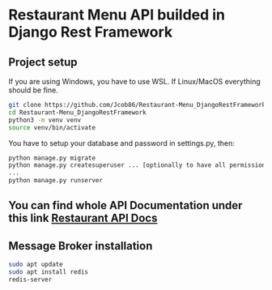 # Restaurant Menu API builded in Django Rest Framework

## Project setup

If you are using Windows, you have to use WSL. If Linux/MacOS everything should be fine.

```bash
git clone https://github.com/Jcob86/Restaurant-Menu_DjangoRestFramework.git
cd Restaurant-Menu_DjangoRestFramework
python3 -m venv venv 
source venv/bin/activate
```

You have to setup your database and password in settings.py, then:
```bash
python manage.py migrate
python manage.py createsuperuser ... [optionally to have all permissions]
...
python manage.py runserver
```

## You can find whole API Documentation under this link <a href="http://localhost:8000/swagger/schema" target="_blank">Restaurant API Docs</a>


## Message Broker installation
```bash
sudo apt update
sudo apt install redis
redis-server
```
